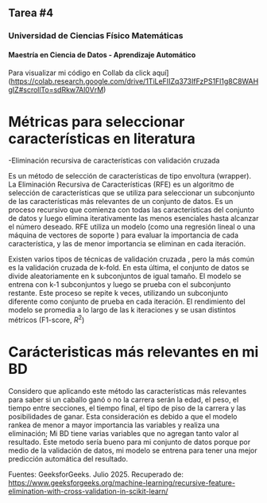 ## Tarea #4
### Universidad de Ciencias Físico Matemáticas
#### Maestría en Ciencia de Datos - Aprendizaje Automático

Para visualizar mi código en Collab da click aquí](https://colab.research.google.com/drive/1TiLeFIIZq373IfFzPS1Fl1g8C8WAHgIZ#scrollTo=sdRkw7Al0VrM)

# Métricas para seleccionar características en literatura

-Eliminación recursiva de características con validación cruzada

Es un método de selección de características de tipo envoltura (wrapper).
La Eliminación Recursiva de Características (RFE) es un algoritmo de selección de características que se utiliza para seleccionar un subconjunto de las características más relevantes de un conjunto de datos. Es un proceso recursivo que comienza con todas las características del conjunto de datos y luego elimina iterativamente las menos esenciales hasta alcanzar el número deseado.
RFE utiliza un modelo (como una regresión lineal o una máquina de vectores de soporte ) para evaluar la importancia de cada característica, y las de menor importancia se eliminan en cada iteración.

Existen varios tipos de técnicas de validación cruzada , pero la más común es la validación cruzada de k-fold. En esta última, el conjunto de datos se divide aleatoriamente en k subconjuntos de igual tamaño. El modelo se entrena con k-1 subconjuntos y luego se prueba con el subconjunto restante. Este proceso se repite k veces, utilizando un subconjunto diferente como conjunto de prueba en cada iteración. El rendimiento del modelo se promedia a lo largo de las k iteraciones y se usan distintos métricos (F1-score, $R^2$)

# Carácteristicas más relevantes en mi BD
Considero que aplicando este método las características más relevantes para saber si un caballo ganó o no la carrera serán la edad, el peso, el tiempo entre secciones, el tiempo final, el tipo de piso de la carrera y las posibilidades de ganar. Esta consideración es debido a que el modelo rankea de menor a mayor importancia las variables y realiza una eliminación; Mi BD tiene varias variables que no agregan tanto valor al resultado. Este metodo sería bueno para mi conjunto de datos porque por medio de la validación de datos, mi modelo se entrena para tener una mejor predicción automática del resultado.

Fuentes:
GeeksforGeeks. Julio 2025. Recuperado de: https://www.geeksforgeeks.org/machine-learning/recursive-feature-elimination-with-cross-validation-in-scikit-learn/
